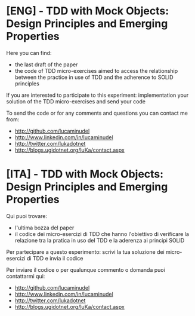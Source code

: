 # [ENG] - TDD with Mock Objects: Design Principles and Emerging Properties

Here you can find:
 * the last draft of the paper
 * the code of TDD micro-exercises aimed to access the relationship between the practice in use of TDD and the adherence to SOLID principles

If you are interested to participate to this experiment:  implementation your solution of the TDD micro-exercises and send your code

To send the code or for any comments and questions you can contact me from:
 * http://github.com/lucaminudel
 * http://www.linkedin.com/in/lucaminudel
 * http://twitter.com/lukadotnet
 * http://blogs.ugidotnet.org/luKa/contact.aspx




# [ITA] - TDD with Mock Objects: Design Principles and Emerging Properties

Qui puoi trovare:
 * l'ultima bozza del paper
 * il codice dei micro-esercizi di TDD che hanno l'obiettivo di verificare la relazione tra la pratica in uso del TDD e la aderenza ai principi SOLID


Per partecipare a questo esperimento:  scrivi la tua soluzione dei micro-esercizi di TDD e invia il codice

Per inviare il codice o per qualunque commento o domanda puoi contattarmi qui:
 * http://github.com/lucaminudel
 * http://www.linkedin.com/in/lucaminudel
 * http://twitter.com/lukadotnet
 * http://blogs.ugidotnet.org/luKa/contact.aspx

